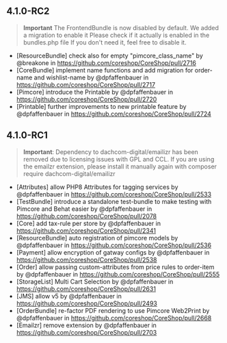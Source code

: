 ## 4.1.0-RC2

> **Important** The FrontendBundle is now disabled by default. We added a migration to enable it
> Please check if it actually is enabled in the bundles.php file
> If you don't need it, feel free to disable it.

* [ResourceBundle] check also for empty "pimcore_class_name" by @breakone in https://github.com/coreshop/CoreShop/pull/2716
* [CoreBundle] implement name functions and add migration for order-name and wishlist-name by @dpfaffenbauer in https://github.com/coreshop/CoreShop/pull/2717
* [Pimcore] introduce the Printable by @dpfaffenbauer in https://github.com/coreshop/CoreShop/pull/2720
* [Printable] further improvements to new printable feature by @dpfaffenbauer in https://github.com/coreshop/CoreShop/pull/2724

## 4.1.0-RC1 

> **Important**: Dependency to dachcom-digital/emailizr has been removed due to licensing issues with GPL and CCL. If
> you are using the emailzr extension, please install it manually again with
> composer require dachcom-digital/emailizr

* [Attributes] allow PHP8 Attributes for tagging services by @dpfaffenbauer in https://github.com/coreshop/CoreShop/pull/2533
* [TestBundle] introduce a standalone test-bundle to make testing with Pimcore and Behat easier by @dpfaffenbauer in https://github.com/coreshop/CoreShop/pull/2078
* [Core] add tax-rule per store by @dpfaffenbauer in https://github.com/coreshop/CoreShop/pull/2341
* [ResourceBundle] auto registration of pimcore models by @dpfaffenbauer in https://github.com/coreshop/CoreShop/pull/2536
* [Payment] allow encryption of gatway configs by @dpfaffenbauer in https://github.com/coreshop/CoreShop/pull/2538
* [Order] allow passing custom-attributes from price rules to order-item by @dpfaffenbauer in https://github.com/coreshop/CoreShop/pull/2555
* [StorageList] Multi Cart Selection by @dpfaffenbauer in https://github.com/coreshop/CoreShop/pull/2631
* [JMS] allow v5 by @dpfaffenbauer in https://github.com/coreshop/CoreShop/pull/2493
* [OrderBundle] re-factor PDF rendering to use Pimcore Web2Print by @dpfaffenbauer in https://github.com/coreshop/CoreShop/pull/2668
* [Emailzr] remove extension by @dpfaffenbauer in https://github.com/coreshop/CoreShop/pull/2703